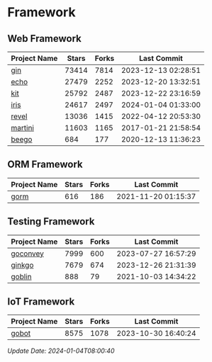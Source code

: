 # Framework

## Web Framework
| Project Name | Stars | Forks | Last Commit |
| ------------ | ----- | ----- | ----------- |
| [gin](https://github.com/gin-gonic/gin) | 73414 | 7814 | 2023-12-13 02:28:51 |
| [echo](https://github.com/labstack/echo) | 27479 | 2252 | 2023-12-20 13:32:51 |
| [kit](https://github.com/go-kit/kit) | 25792 | 2487 | 2023-12-22 23:16:59 |
| [iris](https://github.com/kataras/iris) | 24617 | 2497 | 2024-01-04 01:33:00 |
| [revel](https://github.com/revel/revel) | 13036 | 1415 | 2022-04-12 20:53:30 |
| [martini](https://github.com/go-martini/martini) | 11603 | 1165 | 2017-01-21 21:58:54 |
| [beego](https://github.com/astaxie/beego) | 684 | 177 | 2020-12-13 11:36:23 |

## ORM Framework
| Project Name | Stars | Forks | Last Commit |
| ------------ | ----- | ----- | ----------- |
| [gorm](https://github.com/jinzhu/gorm) | 616 | 186 | 2021-11-20 01:15:37 |

## Testing Framework
| Project Name | Stars | Forks | Last Commit |
| ------------ | ----- | ----- | ----------- |
| [goconvey](https://github.com/smartystreets/goconvey) | 7999 | 600 | 2023-07-27 16:57:29 |
| [ginkgo](https://github.com/onsi/ginkgo) | 7679 | 674 | 2023-12-26 21:31:39 |
| [goblin](https://github.com/franela/goblin) | 888 | 79 | 2021-10-03 14:34:22 |

## IoT Framework
| Project Name | Stars | Forks | Last Commit |
| ------------ | ----- | ----- | ----------- |
| [gobot](https://github.com/hybridgroup/gobot) | 8575 | 1078 | 2023-10-30 16:40:24 |

*Update Date: 2024-01-04T08:00:40*